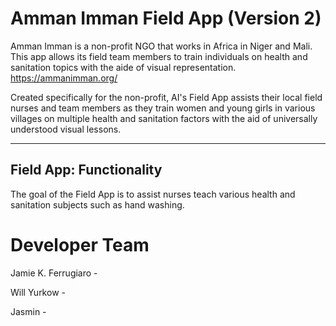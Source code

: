 # Amman Imman Field App (Version 2)

Amman Imman is a non-profit NGO that works in Africa in Niger and Mali. This app allows its field team members to train individuals on health and sanitation topics with the aide of visual representation. https://ammanimman.org/

Created specifically for the non-profit, AI's Field App assists their local field nurses and team members as they train women and young girls in various villages on multiple health and sanitation factors with the aid of universally understood visual lessons. 


<hr>


## Field App: Functionality

The goal of the Field App is to assist nurses teach various health and sanitation subjects such as hand washing. 

# Developer Team

Jamie K. Ferrugiaro - 

Will Yurkow - 

Jasmin - 






